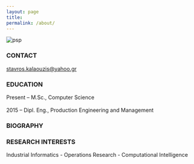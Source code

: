 ```yaml
---
layout: page
title: 
permalink: /about/
---
```




 ![psp](http://tracer.lcc.uma.es/problems/psp/ingsw-instance.gif )


### CONTACT                                                  
[stavros.kalaouzis@yahoo.gr](mailto:stavros.kalaouzis@yahoo.gr)  

### EDUCATION
Present – M.Sc., Computer Science       <br />                                                  
2015 – Dipl. Eng., Production Engineering and Management

### BIOGRAPHY 


### RESEARCH INTERESTS                                                  
Industrial Informatics - Operations Research - Computational Intelligence 


